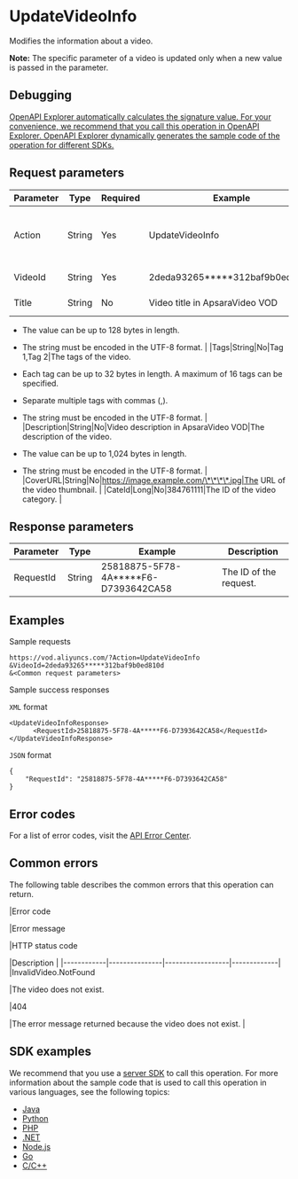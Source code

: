 # UpdateVideoInfo

Modifies the information about a video.

**Note:** The specific parameter of a video is updated only when a new value is passed in the parameter.

## Debugging

[OpenAPI Explorer automatically calculates the signature value. For your convenience, we recommend that you call this operation in OpenAPI Explorer. OpenAPI Explorer dynamically generates the sample code of the operation for different SDKs.](https://api.aliyun.com/#product=vod&api=UpdateVideoInfo&type=RPC&version=2017-03-21)

## Request parameters

|Parameter|Type|Required|Example|Description|
|---------|----|--------|-------|-----------|
|Action|String|Yes|UpdateVideoInfo|The operation that you want to perform. Set the value to **UpdateVideoInfo**. |
|VideoId|String|Yes|2deda93265\*\*\*\*\*312baf9b0ed810d|The ID of the video. |
|Title|String|No|Video title in ApsaraVideo VOD|The title of the video.

 -   The value can be up to 128 bytes in length.
-   The string must be encoded in the UTF-8 format. |
|Tags|String|No|Tag 1,Tag 2|The tags of the video.

 -   Each tag can be up to 32 bytes in length. A maximum of 16 tags can be specified.
-   Separate multiple tags with commas \(,\).
-   The string must be encoded in the UTF-8 format. |
|Description|String|No|Video description in ApsaraVideo VOD|The description of the video.

 -   The value can be up to 1,024 bytes in length.
-   The string must be encoded in the UTF-8 format. |
|CoverURL|String|No|https://image.example.com/\*\*\*\*.jpg|The URL of the video thumbnail. |
|CateId|Long|No|384761111|The ID of the video category. |

## Response parameters

|Parameter|Type|Example|Description|
|---------|----|-------|-----------|
|RequestId|String|25818875-5F78-4A\*\*\*\*\*F6-D7393642CA58|The ID of the request. |

## Examples

Sample requests

```
https://vod.aliyuncs.com/?Action=UpdateVideoInfo
&VideoId=2deda93265*****312baf9b0ed810d
&<Common request parameters>
```

Sample success responses

`XML` format

```
<UpdateVideoInfoResponse>
      <RequestId>25818875-5F78-4A*****F6-D7393642CA58</RequestId>
</UpdateVideoInfoResponse>
```

`JSON` format

```
{
    "RequestId": "25818875-5F78-4A*****F6-D7393642CA58"
}
```

## Error codes

For a list of error codes, visit the [API Error Center](https://error-center.alibabacloud.com/status/product/vod).

## Common errors

The following table describes the common errors that this operation can return.

|Error code

|Error message

|HTTP status code

|Description |
|------------|---------------|------------------|-------------|
|InvalidVideo.NotFound

|The video does not exist.

|404

|The error message returned because the video does not exist. |

## SDK examples

We recommend that you use a [server SDK](~~101789~~) to call this operation. For more information about the sample code that is used to call this operation in various languages, see the following topics:

-   [Java](~~61063~~)
-   [Python](~~61054~~)
-   [PHP](~~61069~~)
-   [.NET](~~84750~~)
-   [Node.js](~~101396~~)
-   [Go](~~101411~~)
-   [C/C++](~~101261~~)


